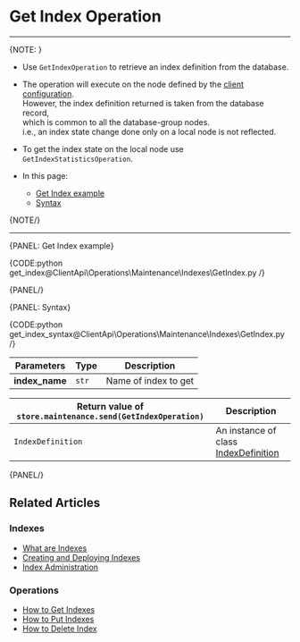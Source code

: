 # Get Index Operation

---

{NOTE: }

* Use `GetIndexOperation` to retrieve an index definition from the database.

* The operation will execute on the node defined by the [client configuration](../../../../client-api/configuration/load-balance/overview#client-logic-for-choosing-a-node).  
  However, the index definition returned is taken from the database record,  
  which is common to all the database-group nodes.  
  i.e., an index state change done only on a local node is not reflected.

* To get the index state on the local node use `GetIndexStatisticsOperation`.

* In this page:
    * [Get Index example](../../../../client-api/operations/maintenance/indexes/get-index#get-index-example)
    * [Syntax](../../../../client-api/operations/maintenance/indexes/get-index#syntax)

{NOTE/}

---

{PANEL: Get Index example}

{CODE:python get_index@ClientApi\Operations\Maintenance\Indexes\GetIndex.py /}

{PANEL/}

{PANEL: Syntax}

{CODE:python get_index_syntax@ClientApi\Operations\Maintenance\Indexes\GetIndex.py /}

| Parameters | Type | Description |
| - | - | - |
| **index_name** | `str` | Name of index to get |

| Return value of `store.maintenance.send(GetIndexOperation)` | Description |
|- | - |
| `IndexDefinition` | An instance of class [IndexDefinition](../../../../client-api/operations/maintenance/indexes/put-indexes#indexDefinition) |

{PANEL/}

## Related Articles

### Indexes

- [What are Indexes](../../../../indexes/what-are-indexes)
- [Creating and Deploying Indexes](../../../../indexes/creating-and-deploying)
- [Index Administration](../../../../indexes/index-administration)

### Operations

- [How to Get Indexes](../../../../client-api/operations/maintenance/indexes/get-indexes)
- [How to Put Indexes](../../../../client-api/operations/maintenance/indexes/put-indexes)
- [How to Delete Index](../../../../client-api/operations/maintenance/indexes/delete-index)
